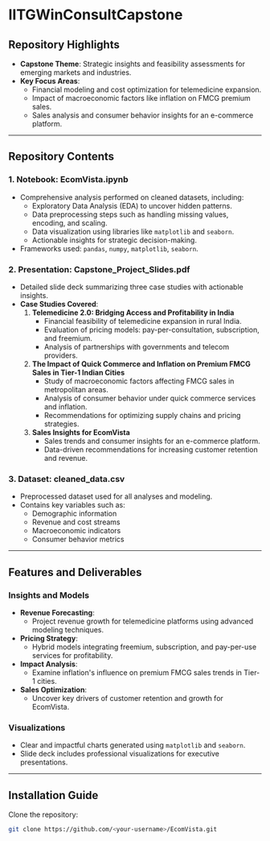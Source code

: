 # IITGWinConsultCapstone


## Repository Highlights
- **Capstone Theme**: Strategic insights and feasibility assessments for emerging markets and industries.
- **Key Focus Areas**:
  - Financial modeling and cost optimization for telemedicine expansion.
  - Impact of macroeconomic factors like inflation on FMCG premium sales.
  - Sales analysis and consumer behavior insights for an e-commerce platform.

---

## Repository Contents
### 1. **Notebook: EcomVista.ipynb**
   - Comprehensive analysis performed on cleaned datasets, including:
     - Exploratory Data Analysis (EDA) to uncover hidden patterns.
     - Data preprocessing steps such as handling missing values, encoding, and scaling.
     - Data visualization using libraries like `matplotlib` and `seaborn`.
     - Actionable insights for strategic decision-making.
   - Frameworks used: `pandas`, `numpy`, `matplotlib`, `seaborn`.

### 2. **Presentation: Capstone_Project_Slides.pdf**
   - Detailed slide deck summarizing three case studies with actionable insights.  
   - **Case Studies Covered**:
     1. **Telemedicine 2.0: Bridging Access and Profitability in India**  
        - Financial feasibility of telemedicine expansion in rural India.
        - Evaluation of pricing models: pay-per-consultation, subscription, and freemium.
        - Analysis of partnerships with governments and telecom providers.
     2. **The Impact of Quick Commerce and Inflation on Premium FMCG Sales in Tier-1 Indian Cities**  
        - Study of macroeconomic factors affecting FMCG sales in metropolitan areas.
        - Analysis of consumer behavior under quick commerce services and inflation.
        - Recommendations for optimizing supply chains and pricing strategies.
     3. **Sales Insights for EcomVista**  
        - Sales trends and consumer insights for an e-commerce platform.
        - Data-driven recommendations for increasing customer retention and revenue.

### 3. **Dataset: cleaned_data.csv**
   - Preprocessed dataset used for all analyses and modeling.
   - Contains key variables such as:
     - Demographic information
     - Revenue and cost streams
     - Macroeconomic indicators
     - Consumer behavior metrics

---

## Features and Deliverables
### Insights and Models
- **Revenue Forecasting**:
  - Project revenue growth for telemedicine platforms using advanced modeling techniques.
- **Pricing Strategy**:
  - Hybrid models integrating freemium, subscription, and pay-per-use services for profitability.
- **Impact Analysis**:
  - Examine inflation's influence on premium FMCG sales trends in Tier-1 cities.
- **Sales Optimization**:
  - Uncover key drivers of customer retention and growth for EcomVista.

### Visualizations
- Clear and impactful charts generated using `matplotlib` and `seaborn`.
- Slide deck includes professional visualizations for executive presentations.

---

## Installation Guide
Clone the repository:
```bash
git clone https://github.com/<your-username>/EcomVista.git
